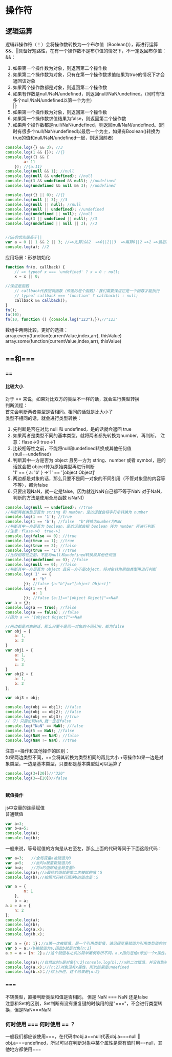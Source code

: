 # 操作符
## 逻辑运算
逻辑非操作符（！）会将操作数转换为一个布尔值（Boolean()），再进行运算  
&&、||具备好短路性，在有一个操作数不是布尔值的情况下，不一定返回布尔值：  
&&：  
1. 如果第一个操作数为对象，则返回第二个操作数
2. 如果第二个操作数为对象，只有在第一个操作数求值结果为true的情况下才会返回该对象
3. 如果两个操作数都是对象，则返回第二个操作数
4. 如果有作数是null/NaN/undefined，则返回null/NaN/undefined。(同时有很多个null/NaN/undefined以第一个为主)  
||:  
1. 如果第一个操作数为对象，则返回第一个操作数
2. 如果第一个操作数求值结果为false，则返回第二个操作数
3. 如果两个操作数都是null/NaN/undefined，则返回null/NaN/undefined。(同时有很多个null/NaN/undefined以最后一个为主，如果有Boolean()转换为true的值和null/NaN/undefined一起，则返回前者)
```javascript
console.log({} && 3); //3
console.log(1 && {}); //{}
console.log({} && {
        a: 11
    }); //{a:11}
console.log(null && 1); //null
console.log(null && undefined); //null
console.log(3 && undefined && null); //undefined
console.log(undefined && null && 3); //undefined

console.log({} || 0); //{}
console.log(null || 3); //3
console.log(null || null); //null
console.log(null || undefined); //undefined
console.log(undefined || null); //null
console.log(3 || undefined || null); //3
console.log(undefined || null || 3); //3


//&&的优先级高于||
var a = 0 || 1 && 2 || 3; //=>先算1&&2  =>0||2||3  =>再算0||2 =>2 =>最后2||3 =>2
console.log(a); //2
```
应用场景：形参初始化:
```javascript
function fn(x, callback) {
	// => typeof x === 'undefined' ? x = 0 : null;
    x = x || 0;
    
//保证是函数
	// callback代表回调函数（传递的是个函数）：我们需要保证它是一个函数才能执行
	// typeof callback === 'function' ? callback() : null;
	callback && callback();
}
fn();
fn(10);
fn(10, function () {console.log("123");});//"123" 
```
数组中两两比较，更好的选择：  
array.every(function(currentValue,index,arr), thisValue)  
array.some(function(currentValue,index,arr), thisValue)

## ==和===
### ==
#### 比较大小
对于 == 来说，如果对比双方的类型不一样的话，就会进行类型转换  
判断流程：  
首先会判断两者类型是否相同。相同的话就是比大小了  
类型不相同的话，就会进行类型转换：  
1. 先判断是否在对比 null 和 undefined，是的话就会返回 true
2. 如果两者是类型不同的基本类型，就将两者都先转换为number，再判断。 注意：flase->0  true->1
3. 比较相等性之前，不能将null和undefined转换成其他任何值(null==undefined)
4. 判断其中一方是否为 object 且另一方为 string、number 或者 symbol，是的话就会把 object转为原始类型再进行判断  
'1' == { a: 'b' } ->'1' == '[object Object]'  
5. 两边都是对象的话，那么只要不是同一对象的不同引用（不管对象里的内容等不等），都为false  
6. 只要出现NaN，就一定是false，因为就连NaN自己都不等于NaN 对于NaN，判断的方法是使用全局函数 isNaN()  
```javascript
console.log(null == undefined); //true
//判断两者类型是否为 string 和 number，是的话就会将字符串转换为 number
console.log(1 == '1'); //true
console.log(1 == 'b'); //false  "b"转换为number为NaN
//判断其中一方是否为 boolean，是的话就会把 boolean 转为 number 再进行判断
//注意：flase->0  true->1
console.log(false == 0); //true
console.log(true == 1); //true
console.log(true == 2); //false
console.log(true == '1') //true
//比较相等性之前，不能将null和undefined转换成其他任何值
console.log(undefined == 0); //false
console.log(null == 0); //false
//判断其中一方是否为 object 且另一方不是object，将对象转为原始类型再进行判断
console.log('1' == {
            a: "b"
        }); //false {a:"b"}=>"[object Object]"
console.log(1 == {
            a: 1
        }); //false {a:1}=>"[object Object]"=>NaN
var a = {};
console.log(a == true); //false
console.log(a == false); //false
//因为 a => "[object Object]"=>NaN

//两边都是对象的话，那么只要不是同一对象的不同引用，都为false
var obj = {
    a: 1,
    b: 2
}
var obj1 = {
    a: 1,
    b: 2,
    c: 3
}
var obj2 = {
    a: 1,
    b: 2
};

var obj3 = obj;

console.log(obj == obj1); //false
console.log(obj == obj2); //false
console.log(obj == obj3); //true
//（7）只要出现NaN,就一定是false
console.log("NaN" == NaN); //false
console.log(5 == NaN); //false 
console.log(NaN == NaN); //false
console.log(NaN != NaN); //true
```
注意==操作和其他操作的区别：  
如果两边类型不同，==会将其转换为类型相同的再比大小
+等操作如果一边是对象类型，一边是基本类型，只要都是基本类型就可以运算了
```javascript
console.log(3+[20])//"320"
console.log(3==[20])//false
 
```

#### 赋值操作
js中变量的连续赋值  
普通赋值
```javascript
var a=3;
var b=a=5;
console.log(a);
console.log(b);
```
一般来说，等号赋值的方向是从右至左，那么上面的代码等同于下面这段代码：
```javascript
var a=3;　　//全局变量a被赋值为3
var a=5;　　//此时a被重新赋值为5
var b=a;　　//将a的值赋给全局变量b
console.log(a);//a最终的值就是第二次被赋的值：5
console.log(b);//按照代码执行顺序b的值也是：5
```

```javascript
var a = {
        n: 1
    },
    b = a;
a.x = a = {
    n: 2
};
console.log(a);
console.log(b);
console.log(a.x);
console.log(b.x);
```
```javascript
var a = {n: 1}；//a第一次被赋值，是一个引用类型值，请记得变量赋值为引用类型值的时候，通过变量改变这个对象的时候，对象本身也发生了变化
var b = a;//b被赋值为a,因此b就是对象{n:1}
a.x = a = {n: 2}；//这个赋值与之前的简单案例有所不同，a.x指的是给a添加一个x属性，在js的运算中“.”和"="运算符同时出现，会先执行"."运算//因此，赋值顺序被改变了，是先给a.x赋值，再给a赋值//就是先执行：a.x={n:2},注意这里a并未改变，是给a的x属性赋值为{n:2},a还是{n:1}//再回到我代码中的第一句话，这个赋值行为，改变了{n:1}这个对象，即给它增加了名为x的属性//再执行a={n:2}，这是变量a不再是对象{n:1},而被重新赋值为一个新的对象{n:2};

console.log(a);//自然此时a是对象{n:2}console.log(b);//a的二次赋值，并没有影响b，b还是对象{n:1},但是由于a在重新赋值之前，给{n:1}这个对象，增加了一个x属性，因此，这时的b已经有了x属性
console.log(a.x);//{n:2}对象没有x属性，所以结果是undefined
console.log(b.x)；//综上所述，这个结果是{n:2}
```

### ===   
不转类型，直接判断类型和值是否相同。 但是 NaN === NaN 还是false  
注意和Set的区别，Set判断有没有重复键的时候用的是"==="，不会进行类型转换，但是NaN===NaN

### 何时使用 ===  何时使用 == ？
一般我们都应该使用===，在代码中obj.a==null代表obj.a===null || obj.a===undefined，所以可以在判断对象中某个属性是否有值时用==null，其他地方都使用===
